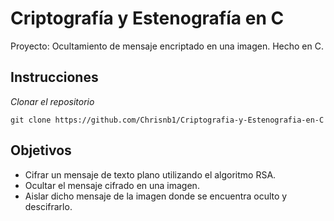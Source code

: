 # Criptografía y Estenografía en C

Proyecto: Ocultamiento de mensaje encriptado en una imagen. Hecho en C.

## Instrucciones
_Clonar el repositorio_

```
git clone https://github.com/Chrisnb1/Criptografia-y-Estenografia-en-C
```

## Objetivos
* Cifrar un mensaje de texto plano utilizando el algoritmo RSA.
* Ocultar el mensaje cifrado en una imagen. 
* Aislar dicho mensaje de la imagen donde se encuentra oculto y descifrarlo. 
